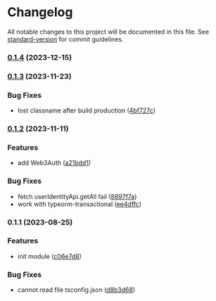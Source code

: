 # Changelog

All notable changes to this project will be documented in this file. See [standard-version](https://github.com/conventional-changelog/standard-version) for commit guidelines.

### [0.1.4](https://github.com/RoxaVN/roxavn/compare/v0.1.3...v0.1.4) (2023-12-15)

### [0.1.3](https://github.com/RoxaVN/roxavn/compare/v0.1.2...v0.1.3) (2023-11-23)

### Bug Fixes

- lost classname after build production ([4bf727c](https://github.com/RoxaVN/roxavn/commit/4bf727c85604158616a6383fe5ea337c62d36c18))

### [0.1.2](https://github.com/RoxaVN/roxavn/compare/v0.1.1...v0.1.2) (2023-11-11)

### Features

- add Web3Auth ([a21bdd1](https://github.com/RoxaVN/roxavn/commit/a21bdd1c281b2beae0ed1595675ce0b29c0e9a33))

### Bug Fixes

- fetch userIdentityApi.getAll fail ([8897f7a](https://github.com/RoxaVN/roxavn/commit/8897f7abb70e3eb4aa4f750173f5ac2879002b2c))
- work with typeorm-transactional ([ee4dffc](https://github.com/RoxaVN/roxavn/commit/ee4dffc835d1f4fa1f5e3f249324b4641992d554))

### 0.1.1 (2023-08-25)

### Features

- init module ([c06e7d8](https://github.com/RoxaVN/roxavn/commit/c06e7d80f0dc53c798248d314024617c54bc2975))

### Bug Fixes

- cannot read file tsconfig.json ([d8b3d68](https://github.com/RoxaVN/roxavn/commit/d8b3d68876d3e2660f2e36f964461e4c912488c5))
